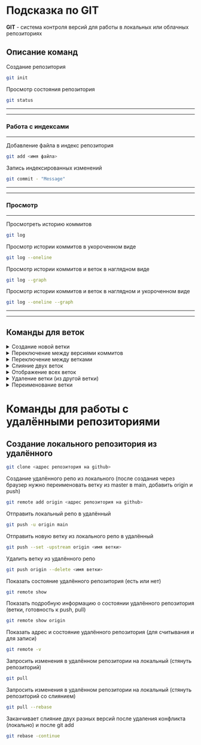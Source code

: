 # Подсказка по GIT
**GIT** - система контроля версий для работы в локальных или облачных репозиториях

## Описание команд

Создание репозитория
```sh
git init
```
Просмотр состояния репозитория
```sh
git status
```
___
___
### Работа с индексами
___
Добавление файла в индекс репозитория
```sh
git add <имя файла>
```
Запись индексированных изменений
```sh
git commit - "Message"
```
___
___
### Просмотр
___
Просмотреть историю коммитов 
```sh
git log
```
Просмотр истории коммитов в укороченном виде 
```sh
git log --oneline
```
Просмотр истории коммитов и веток в наглядном виде
```sh
git log --graph
```
Просмотр истории коммитов и веток в наглядном и укороченном виде
```sh
git log --oneline --graph
```
___
___
## Команды для веток
<details>
<summary> Создание новой ветки </summary>

```sh
git branch <имя ветки>
```
</details>

<details>
<summary> Переключение между версиями коммитов </summary> 

```sh
git checkout <хеш нужного коммита>   
```
</details>

<details>
<summary> Переключение между ветками </summary>

```sh
git checkout <имя ветки>
```
</details>

<details>
<summary> Слияние двух веток </summary>

```sh
git merge <имя ветки, которую добавляем в текущую>
```
</details>

<details>
<summary> Отображение всех веток </summary> 

```sh
git branch
```
</details>

<details>
<summary> Удаление ветки (из другой ветки) </summary> 

```sh
git branch -d <имя ветки> 
```
</details>

<details>
<summary> Переименование ветки </summary> 

```sh
git branch -M <имя ветки> 
```
</details>

# Команды для работы с удалёнными репозиториями
## Создание локального репозитория из удалённого
```sh
git clone <адрес репозитория на github>
```
Создание удалённого репо из локального
(после создания через браузер нужно переименовать ветку из master в main, добавить origin и push)
```sh
git remote add origin <адрес репозитория на github>
```

Отправить локальный репо в удалённый
```sh
git push -u origin main
```
Отправить новую ветку из локального репо в удалённый
```sh
git push --set -upstream origin <имя ветки>
```
Удалить ветку из удалённого репо 
```sh
git push origin --delete <имя ветки>
```


Показать состояние удалённого репозитория (есть или нет)
```sh
git remote show
```
Показать подробную информацию о состоянии удалённого репозитория (ветки, готовность к push, pull)
```sh
git remote show origin
```

Показать адрес и состояние удалённого репозитория (для считывания и для записи) 
```sh
git remote -v
```

Запросить изменения в удалённом репозитории на локальный (стянуть репозиторий)
```sh
git pull
```
Запросить изменения в удалённом репозитории на локальный (стянуть репозиторий со слиянием)
```sh
git pull --rebase
```

Заканчивает слияние двух разных версий после удаления конфликта (локально) и после git add
```sh
git rebase -continue
```

